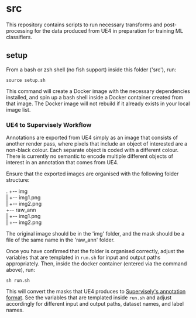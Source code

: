 # src

This repository contains scripts to run necessary transforms and
post-processing for the data produced from UE4 in preparation for training ML
classifiers.

## setup
From a bash or zsh shell (no fish support) inside this folder ('src'), run:
```
source setup.sh
```
This command will create a Docker image with the necessary dependencies
installed, and spin up a bash shell inside a Docker container created from 
that image. The Docker image will not rebuild if it already exists in your 
local image list.

### UE4 to Supervisely Workflow
Annotations are exported from UE4 simply as an image that consists of another
render pass, where pixels that include an object of interested are a non-black
colour. Each separate object is coded with a different colour. There is
currently no semantic to encode multiple different objects of interest in an
annotation that comes from UE4.

Ensure that the exported images are organised with the following folder
structure:

.
+-- img     
|   +-- img1.png     
|   +-- img2.png     
+-- raw_ann      
|   +-- img1.png     
|   +-- img2.png     


The original image should be in the 'img' folder, and the mask should be a file
of the same name in the 'raw_ann' folder.

Once you have confirmed that the folder is organised correctly, adjust the
variables that are templated in `run.sh` for input and output paths
appropriately. Then, inside the docker container (entered via the command
above), run: 
```
sh run.sh
```

This will convert the masks that UE4 produces to [Supervisely's annotation
format](https://docs.supervise.ly/import/local_files/supervisely/). See the
variables that are templated inside `run.sh` and adjust accordingly for
different input and output paths, dataset names, and label names.
